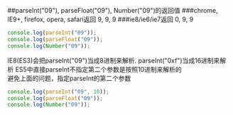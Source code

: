 ##parseInt("09"), parseFloat("09"), Number("09")的返回值
###chrome, IE9+, firefox, opera, safari返回
9, 9, 9
###ie8/ie6/ie7返回
0, 9, 9

```javascript
console.log(parseInt("09"));  
console.log(parseFloat("09"));  
console.log(Number("09"));  
```

IE8(ES3)会把parseInt("09")当成8进制来解析. parseInt("0xf")当成16进制来解析
ES5中直接parseInt不指定第二个参数是按照10进制来解析的   
避免上面的问题，指定parseInt的第二个参数
```javascript
console.log(parseInt("09", 10));  
console.log(parseFloat("09"));  
console.log(Number("09"));  
```
